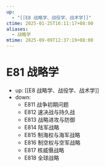 ```yaml
---
up:
  - "[[E8 战略学、战役学、战术学]]"
ctime: 2025-01-25T16:11:17+08:00
aliases:
  - 战略学
mtime: 2025-09-09T12:37:19+08:00
---
```


# E81 战略学

- up: [[E8 战略学、战役学、战术学]]
- down:	
	- E811 战争初期问题
	- E812 速决战与持久战
	- E813 战略进攻与防御
	- E814 陆军战略
	- E815 制海权与海军战略
	- E816 制空权与空军战略
	- E817 核威慑战略
	- E818 全球战略
	
